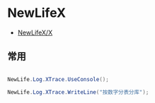 # NewLifeX

- [NewLifeX/X](https://github.com/NewLifeX/X)

## 常用

```c#

NewLife.Log.XTrace.UseConsole();

NewLife.Log.XTrace.WriteLine("按数字分表分库");


```
